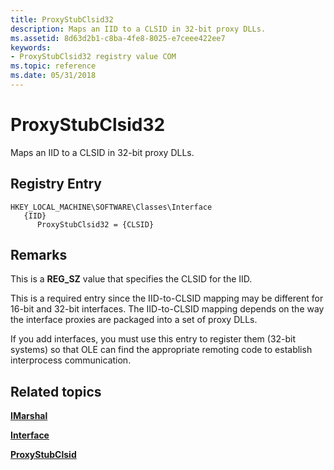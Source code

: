 ```yaml
---
title: ProxyStubClsid32
description: Maps an IID to a CLSID in 32-bit proxy DLLs.
ms.assetid: 8d63d2b1-c8ba-4fe8-8025-e7ceee422ee7
keywords:
- ProxyStubClsid32 registry value COM
ms.topic: reference
ms.date: 05/31/2018
---
```


# ProxyStubClsid32

Maps an IID to a CLSID in 32-bit proxy DLLs.

## Registry Entry

```
HKEY_LOCAL_MACHINE\SOFTWARE\Classes\Interface
   {IID}
      ProxyStubClsid32 = {CLSID}
```

## Remarks

This is a **REG\_SZ** value that specifies the CLSID for the IID.

This is a required entry since the IID-to-CLSID mapping may be different for 16-bit and 32-bit interfaces. The IID-to-CLSID mapping depends on the way the interface proxies are packaged into a set of proxy DLLs.

If you add interfaces, you must use this entry to register them (32-bit systems) so that OLE can find the appropriate remoting code to establish interprocess communication.

## Related topics

<dl> <dt>

[**IMarshal**](/windows/win32/api/objidlbase/nn-objidlbase-imarshal)
</dt> <dt>

[**Interface**](interface-key.md)
</dt> <dt>

[**ProxyStubClsid**](proxystubclsid.md)
</dt> </dl>

 

 
